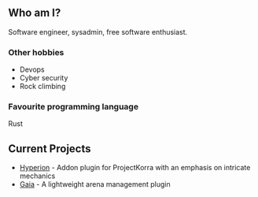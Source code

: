 ## Who am I?
Software engineer, sysadmin, free software enthusiast.

### Other hobbies
- Devops
- Cyber security
- Rock climbing

### Favourite programming language
Rust

## Current Projects
- [Hyperion](https://github.com/PrimordialMoros/Hyperion) - Addon plugin for ProjectKorra with an emphasis on intricate mechanics
- [Gaia](https://github.com/PrimordialMoros/Gaia) - A lightweight arena management plugin

